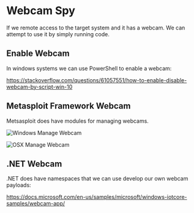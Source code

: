# Webcam Spy

If we remote access to the target system and it has a webcam. We can attempt to use it by simply running code.

## Enable Webcam

In windows systems we can use PowerShell to enable a webcam:

https://stackoverflow.com/questions/61057551/how-to-enable-disable-webcam-by-script-win-10

## Metasploit Framework Webcam

Metsasploit does have modules for managing webcams.

![Windows Manage Webcam](https://github.com/rapid7/metasploit-framework/blob/master/modules/post/windows/manage/webcam.rb)

![OSX Manage Webcam](https://github.com/rapid7/metasploit-framework/blob/master/modules/post/osx/manage/webcam.rb)

## .NET Webcam

.NET does have namespaces that we can use develop our own webcam payloads:

https://docs.microsoft.com/en-us/samples/microsoft/windows-iotcore-samples/webcam-app/

